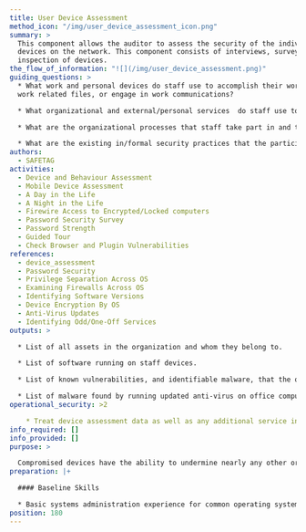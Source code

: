 ```yaml
---
title: User Device Assessment
method_icon: "/img/user_device_assessment_icon.png"
summary: >
  This component allows the auditor to assess the security of the individual
  devices on the network. This component consists of interviews, surveys, and
  inspection of devices.
the_flow_of_information: "![](/img/user_device_assessment.png)"
guiding_questions: >
  * What work and personal devices do staff use to accomplish their work, store
  work related files, or engage in work communications?

  * What organizational and external/personal services  do staff use to accomplish their work, store work related files, or engage in work communications?

  * What are the organizational processes that staff take part in and the tools and communication channels that are used in those process'?

  * What are the existing in/formal security practices that the participants use to address risks.
authors:
  - SAFETAG
activities:
  - Device and Behaviour Assessment
  - Mobile Device Assessment
  - A Day in the Life
  - A Night in the Life
  - Firewire Access to Encrypted/Locked computers
  - Password Security Survey
  - Password Strength
  - Guided Tour
  - Check Browser and Plugin Vulnerabilities
references:
  - device_assessment
  - Password Security
  - Privilege Separation Across OS
  - Examining Firewalls Across OS
  - Identifying Software Versions
  - Device Encryption By OS
  - Anti-Virus Updates
  - Identifying Odd/One-Off Services
outputs: >

  * List of all assets in the organization and whom they belong to.

  * List of software running on staff devices.

  * List of known vulnerabilities, and identifiable malware, that the office is vulnerable to.

  * List of malware found by running updated anti-virus on office computers (if anti-virus installed during device inspection.)
operational_security: >2

    * Treat device assessment data as well as any additional service information learned with the utmost security
info_required: []
info_provided: []
purpose: >

  Compromised devices have the ability to undermine nearly any other organizational attempt at securing information. Knowing if devices receive basic software and security upgrades and what core protections against unauthorized access exist is vital to designing a strategy to make the host more secure.
preparation: |+

  #### Baseline Skills

  * Basic systems administration experience for common operating systems
position: 180
---
```


